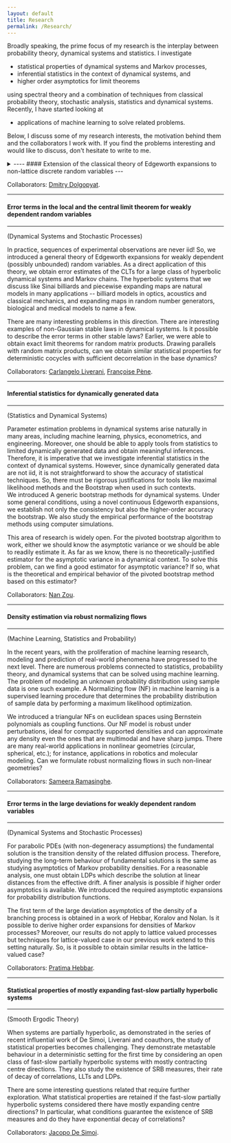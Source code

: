 ```yaml
---
layout: default      
title: Research              
permalink: /Research/          
---
```

Broadly speaking, the prime focus of my research is the interplay between probability theory, dynamical systems and statistics. I investigate 
- statistical properties of dynamical systems and Markov processes,
- inferential statistics in the context of dynamical systems, and 
- higher order asymptotics for limit theorems    

using spectral theory and a combination of techniques from classical probability theory, stochastic analysis, statistics and dynamical systems. Recently, I have started looking at      
- applications of machine learning to solve related problems. 

Below, I discuss some of my research interests, the motivation behind them and the collaborators I work with. If you find the problems interesting and would like to discuss, don't hesitate to write to me.                     

<details>
<summary> 
----
#### Extension of the classical theory of Edgeworth expansions to non-lattice discrete random variables  
---
</summary>    

(Classical Probability Theory)                   

In applications, the dynamically generated data available to us are always finite-time observations. Hence, one key problem is to control the error of approximation of asymptotic behaviour. When the observations are independent identically distributed (iid), a uniform asymptotic expansion called the Edgeworth Expansion is used to describe the error of normal approximation in the Central Limit Theorem (CLT). The classical theory about these expansions is far from complete and does not discuss discrete random variables. As the first step, we extended the existing theory to include typical discrete random variables.                             

As the next few steps, we have some questions in mind. Is it possible to describe the error in the CLT when we pick a particular discrete random variable instead of describing the typical error? In particular, how do the Diophantine properties of the support of the discrete random variable affect this error? Also, in the absence of uniform error estimates, can we describe the error in weaker norms?    
</details>       

Collaborators: [Dmitry Dolgopyat](https://www.math.umd.edu/~dolgop/).      

---
#### Error terms in the local and the central limit theorem for weakly dependent random variables
---
(Dynamical Systems and Stochastic Processes)                  

In practice, sequences of experimental observations are never iid! So, we introduced a general theory of Edgeworth expansions for weakly dependent (possibly unbounded) random variables. As a direct application of this theory, we obtain error estimates of the CLTs for a large class of hyperbolic dynamical systems and Markov chains. The hyperbolic systems that we discuss like Sinai billiards and piecewise expanding maps are natural models in many applications -- billiard models in optics, acoustics and classical mechanics, and expanding maps in random number generators, biological and medical models to name a few. 

There are many interesting problems in this direction. There are interesting examples of non-Gaussian stable laws in dynamical systems. Is it possible to describe the error terms in other stable laws? Earlier, we were able to obtain exact limit theorems for random matrix products. Drawing parallels with random matrix products, can we obtain similar statistical properties for deterministic cocycles with sufficient decorrelation in the base dynamics?           

Collaborators: [Carlangelo Liverani](https://www.mat.uniroma2.it/~liverani/), [Fran&ccedil;oise P&egrave;ne](http://lmba.math.univ-brest.fr/perso/francoise.pene/).
  
---
#### Inferential statistics for dynamically generated data 
---
(Statistics and Dynamical Systems)                     

Parameter estimation problems in dynamical systems arise naturally in many areas, including machine learning, physics, econometrics, and engineering. Moreover, one should be able to apply tools from statistics to limited dynamically generated data and obtain meaningful inferences. Therefore, it is imperative that we investigate inferential statistics in the context of dynamical systems. However, since dynamically generated data are not iid, it is not straightforward to show the accuracy of statistical techniques. So, there must be rigorous justifications for tools like maximal likelihood methods and the Bootstrap when used in such contexts.                               
We introduced A generic bootstrap methods for dynamical systems. Under some general conditions, using a novel continuous Edgeworth expansions, we establish not only the consistency but also the higher-order accuracy the bootstrap. We also study the empirical performance of the bootstrap methods using computer simulations.     
  
This area of research is widely open. For the pivoted bootstrap algorithm to work, either we should know the asymptotic variance or we should be able to readily estimate it. As far as we know, there is no theoretically-justified estimator for the asymptotic variance in a dynamical context. To solve this problem, can we find a good estimator for asymptotic variance? If so, what is the theoretical and empirical behavior of the pivoted bootstrap method based on this estimator? 
  
Collaborators: [Nan Zou](https://sites.google.com/site/nzoupersonal/home).

---
#### Density estimation via robust normalizing flows  
---
(Machine Learning, Statistics and Probability)

In the recent years, with the proliferation of machine learning research, modeling and prediction of real-world phenomena have progressed to the next level. There are numerous problems connected to statistics, probability theory, and dynamical systems that can be solved using machine learning. The problem of modeling an unknown probability distribution using sample data is one such example. A Normalizing flow (NF) in machine learning is a supervised learning procedure that determines the probability distribution of sample data by performing a maximum likelihood optimization.

We introduced a triangular NFs on euclidean spaces using Bernstein polynomials as coupling functions. Our NF model is robust under perturbations, ideal for compactly supported densities and can approximate any density even the ones that are multimodal and have sharp jumps. There are many real-world applications in nonlinear geometries (circular, spherical, etc.); for instance, applications in robotics and molecular modeling. Can we formulate robust normalizing flows in such non-linear geometries?

Collaborators: [Sameera Ramasinghe](https://scholar.google.com/citations?user=-j0m9aMAAAAJ&hl=en).

---
#### Error terms in the large deviations for weakly dependent random variables  
---
(Dynamical Systems and Stochastic Processes)      

For parabolic PDEs (with non-degeneracy assumptions) the fundamental solution is the transition density of the related diffusion process. Therefore, studying the long-term behaviour of fundamental solutions is the same as studying asymptotics of Markov probability densities. For a reasonable analysis, one must obtain LDPs which describe the solution at linear distances from the effective drift. A finer analysis is possible if higher order asymptotics is available. We introduced the required asymptotic expansions for probability distribution functions.     

The first term of the large deviation asymptotics of the density of a branching process is obtained in a work of Hebbar, Koralov and Nolan. Is it possible to derive higher order expansions for densities of Markov processes? Moreover, our results do not apply to lattice valued processes but techniques for lattice-valued case in our previous work extend to this setting naturally. So, is it possible to obtain similar results in the lattice-valued case?        

Collaborators: [Pratima Hebbar](https://sites.google.com/view/pratimahebbar).     

---
#### Statistical properties of mostly expanding fast-slow partially hyperbolic systems 
---
(Smooth Ergodic Theory)

When systems are partially hyperbolic, as demonstrated in the series of recent influential work of De Simoi, Liverani and coauthors, the study of statistical properties becomes challenging. They demonstrate metastable behaviour in a deterministic setting for the first time by considering an open class of fast-slow partially hyperbolic systems with mostly contracting centre directions. They also study the existence of SRB measures, their rate of decay of correlations, LLTs and LDPs.        

There are some interesting questions related that require further exploration. What statistical properties are retained if the fast-slow partially hyperbolic systems considered there have mostly expanding centre directions? In particular, what conditions guarantee the existence of SRB measures and do they have exponential decay of correlations?    

Collaborators: [Jacopo De Simoi](http://www.math.toronto.edu/jacopods/).
